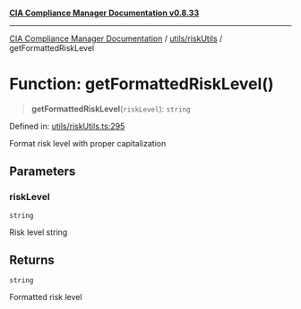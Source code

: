 [**CIA Compliance Manager Documentation v0.8.33**](../../../README.md)

***

[CIA Compliance Manager Documentation](../../../modules.md) / [utils/riskUtils](../README.md) / getFormattedRiskLevel

# Function: getFormattedRiskLevel()

> **getFormattedRiskLevel**(`riskLevel`): `string`

Defined in: [utils/riskUtils.ts:295](https://github.com/Hack23/cia-compliance-manager/blob/1f4f2c51bc48d917eff1eb43881cee05d381f406/src/utils/riskUtils.ts#L295)

Format risk level with proper capitalization

## Parameters

### riskLevel

`string`

Risk level string

## Returns

`string`

Formatted risk level
